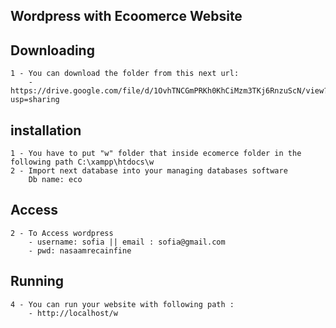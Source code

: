 ## Wordpress with Ecoomerce Website

## Downloading
    1 - You can download the folder from this next url:
        - https://drive.google.com/file/d/1OvhTNCGmPRKh0KhCiMzm3TKj6RnzuScN/view?usp=sharing

## installation 
    1 - You have to put "w" folder that inside ecomerce folder in the following path C:\xampp\htdocs\w
    2 - Import next database into your managing databases software
        Db name: eco
    
## Access 
    2 - To Access wordpress
        - username: sofia || email : sofia@gmail.com
        - pwd: nasaamrecainfine
 
## Running
    4 - You can run your website with following path :
        - http://localhost/w

